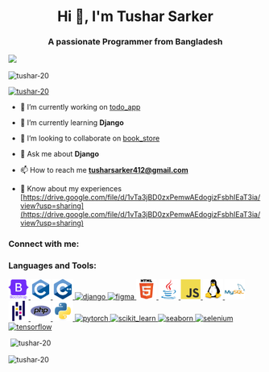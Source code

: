 <h1 align="center">Hi 👋, I'm Tushar Sarker</h1>
<h3 align="center">A passionate Programmer from Bangladesh</h3>

<img src="https://scontent.fdac4-1.fna.fbcdn.net/v/t39.30808-6/351355891_824670139375625_1407327263073081214_n.jpg?_nc_cat=110&ccb=1-7&_nc_sid=5f2048&_nc_eui2=AeGCTfbZiP7FCMHrPC-YyMh2IcUfQ8eumG8hxR9Dx66Yb2hRtbZNcZLyek7rBw1fz2ypCaPigdpnF_ihei0wpV_1&_nc_ohc=LEmyDS3rJ2cAb7cxolO&_nc_zt=23&_nc_ht=scontent.fdac4-1.fna&oh=00_AfBWz8h_Kh93XTsb9omYqkmrLX-gCi7Mgmj7tjZBdiX3eQ&oe=66169207">

<p align="left"> <img src="https://komarev.com/ghpvc/?username=tushar-20&label=Profile%20views&color=0e75b6&style=flat" alt="tushar-20" /> </p>

<p align="left"> <a href="https://github.com/ryo-ma/github-profile-trophy"><img src="https://github-profile-trophy.vercel.app/?username=tushar-20" alt="tushar-20" /></a> </p>

- 🔭 I’m currently working on [todo_app](https://github.com/Tushar-20/todo_app.git)

- 🌱 I’m currently learning **Django**

- 👯 I’m looking to collaborate on [book_store](https://github.com/Tushar-20/book_store.git)

- 💬 Ask me about **Django**

- 📫 How to reach me **tusharsarker412@gmail.com**

- 📄 Know about my experiences [https://drive.google.com/file/d/1vTa3jBD0zxPemwAEdogizFsbhIEaT3ia/view?usp=sharing](https://drive.google.com/file/d/1vTa3jBD0zxPemwAEdogizFsbhIEaT3ia/view?usp=sharing)

<h3 align="left">Connect with me:</h3>
<p align="left">
</p>

<h3 align="left">Languages and Tools:</h3>
<p align="left"> <a href="https://getbootstrap.com" target="_blank" rel="noreferrer"> <img src="https://raw.githubusercontent.com/devicons/devicon/master/icons/bootstrap/bootstrap-plain-wordmark.svg" alt="bootstrap" width="40" height="40"/> </a> <a href="https://www.cprogramming.com/" target="_blank" rel="noreferrer"> <img src="https://raw.githubusercontent.com/devicons/devicon/master/icons/c/c-original.svg" alt="c" width="40" height="40"/> </a> <a href="https://www.w3schools.com/cpp/" target="_blank" rel="noreferrer"> <img src="https://raw.githubusercontent.com/devicons/devicon/master/icons/cplusplus/cplusplus-original.svg" alt="cplusplus" width="40" height="40"/> </a> <a href="https://www.djangoproject.com/" target="_blank" rel="noreferrer"> <img src="https://cdn.worldvectorlogo.com/logos/django.svg" alt="django" width="40" height="40"/> </a> <a href="https://www.figma.com/" target="_blank" rel="noreferrer"> <img src="https://www.vectorlogo.zone/logos/figma/figma-icon.svg" alt="figma" width="40" height="40"/> </a> <a href="https://www.w3.org/html/" target="_blank" rel="noreferrer"> <img src="https://raw.githubusercontent.com/devicons/devicon/master/icons/html5/html5-original-wordmark.svg" alt="html5" width="40" height="40"/> </a> <a href="https://www.java.com" target="_blank" rel="noreferrer"> <img src="https://raw.githubusercontent.com/devicons/devicon/master/icons/java/java-original.svg" alt="java" width="40" height="40"/> </a> <a href="https://developer.mozilla.org/en-US/docs/Web/JavaScript" target="_blank" rel="noreferrer"> <img src="https://raw.githubusercontent.com/devicons/devicon/master/icons/javascript/javascript-original.svg" alt="javascript" width="40" height="40"/> </a> <a href="https://www.linux.org/" target="_blank" rel="noreferrer"> <img src="https://raw.githubusercontent.com/devicons/devicon/master/icons/linux/linux-original.svg" alt="linux" width="40" height="40"/> </a> <a href="https://www.mysql.com/" target="_blank" rel="noreferrer"> <img src="https://raw.githubusercontent.com/devicons/devicon/master/icons/mysql/mysql-original-wordmark.svg" alt="mysql" width="40" height="40"/> </a> <a href="https://pandas.pydata.org/" target="_blank" rel="noreferrer"> <img src="https://raw.githubusercontent.com/devicons/devicon/2ae2a900d2f041da66e950e4d48052658d850630/icons/pandas/pandas-original.svg" alt="pandas" width="40" height="40"/> </a> <a href="https://www.php.net" target="_blank" rel="noreferrer"> <img src="https://raw.githubusercontent.com/devicons/devicon/master/icons/php/php-original.svg" alt="php" width="40" height="40"/> </a> <a href="https://www.python.org" target="_blank" rel="noreferrer"> <img src="https://raw.githubusercontent.com/devicons/devicon/master/icons/python/python-original.svg" alt="python" width="40" height="40"/> </a> <a href="https://pytorch.org/" target="_blank" rel="noreferrer"> <img src="https://www.vectorlogo.zone/logos/pytorch/pytorch-icon.svg" alt="pytorch" width="40" height="40"/> </a> <a href="https://scikit-learn.org/" target="_blank" rel="noreferrer"> <img src="https://upload.wikimedia.org/wikipedia/commons/0/05/Scikit_learn_logo_small.svg" alt="scikit_learn" width="40" height="40"/> </a> <a href="https://seaborn.pydata.org/" target="_blank" rel="noreferrer"> <img src="https://seaborn.pydata.org/_images/logo-mark-lightbg.svg" alt="seaborn" width="40" height="40"/> </a> <a href="https://www.selenium.dev" target="_blank" rel="noreferrer"> <img src="https://raw.githubusercontent.com/detain/svg-logos/780f25886640cef088af994181646db2f6b1a3f8/svg/selenium-logo.svg" alt="selenium" width="40" height="40"/> </a> <a href="https://www.tensorflow.org" target="_blank" rel="noreferrer"> <img src="https://www.vectorlogo.zone/logos/tensorflow/tensorflow-icon.svg" alt="tensorflow" width="40" height="40"/> </a> </p>

<p>&nbsp;<img align="center" src="https://github-readme-stats.vercel.app/api?username=tushar-20&show_icons=true&locale=en" alt="tushar-20" /></p>

<p><img align="center" src="https://github-readme-streak-stats.herokuapp.com/?user=tushar-20&" alt="tushar-20" /></p>
